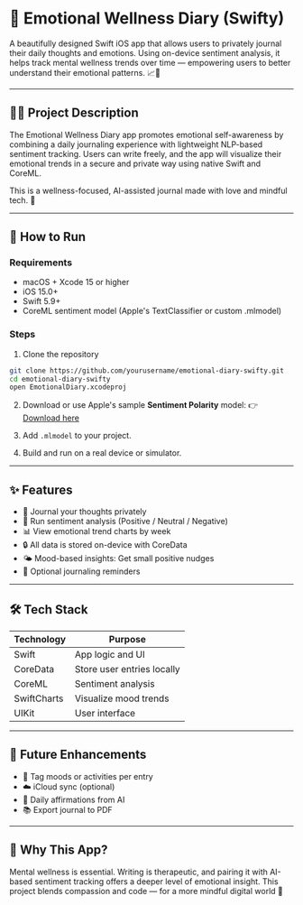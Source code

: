 
# 💖 Emotional Wellness Diary (Swifty)

A beautifully designed Swift iOS app that allows users to privately journal their daily thoughts and emotions. Using on-device sentiment analysis, it helps track mental wellness trends over time — empowering users to better understand their emotional patterns. 📈🧠

---

## 🧘‍♀️ Project Description

The Emotional Wellness Diary app promotes emotional self-awareness by combining a daily journaling experience with lightweight NLP-based sentiment tracking. Users can write freely, and the app will visualize their emotional trends in a secure and private way using native Swift and CoreML.

This is a wellness-focused, AI-assisted journal made with love and mindful tech. 🌿

---

## 🚀 How to Run

### Requirements

- macOS + Xcode 15 or higher
- iOS 15.0+
- Swift 5.9+
- CoreML sentiment model (Apple's TextClassifier or custom .mlmodel)

### Steps

1. Clone the repository

```bash
git clone https://github.com/yourusername/emotional-diary-swifty.git
cd emotional-diary-swifty
open EmotionalDiary.xcodeproj
```

2. Download or use Apple's sample **Sentiment Polarity** model:
👉 [Download here](https://developer.apple.com/machine-learning/models/)

3. Add `.mlmodel` to your project.

4. Build and run on a real device or simulator.

---

## ✨ Features

- 📝 Journal your thoughts privately
- 🧠 Run sentiment analysis (Positive / Neutral / Negative)
- 📊 View emotional trend charts by week
- 🔒 All data is stored on-device with CoreData
- 🌤️ Mood-based insights: Get small positive nudges
- 🔔 Optional journaling reminders

---

## 🛠 Tech Stack

| Technology     | Purpose                              |
|----------------|--------------------------------------|
| Swift          | App logic and UI                     |
| CoreData       | Store user entries locally           |
| CoreML         | Sentiment analysis                   |
| SwiftCharts    | Visualize mood trends                |
| UIKit          | User interface                       |

---

## 🧩 Future Enhancements

- 📌 Tag moods or activities per entry
- ☁️ iCloud sync (optional)
- 🧘 Daily affirmations from AI
- 📚 Export journal to PDF

---

## 💬 Why This App?

Mental wellness is essential. Writing is therapeutic, and pairing it with AI-based sentiment tracking offers a deeper level of emotional insight. This project blends compassion and code — for a more mindful digital world 💫
